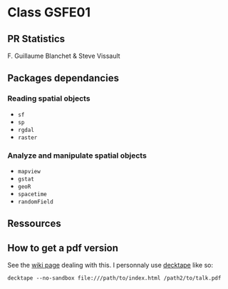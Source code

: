 
# Class GSFE01
## PR Statistics

F. Guillaume Blanchet & Steve Vissault


## Packages dependancies 

### Reading spatial objects

- `sf`
- `sp`
- `rgdal`
- `raster`

### Analyze and manipulate spatial objects

- `mapview`
- `gstat`
- `geoR`
- `spacetime`
- `randomField`

## Ressources


## How to get a pdf version

See the [wiki page](https://github.com/yihui/xaringan/wiki/Export-Slides-to-PDF) dealing with this. I personnaly use [decktape](https://github.com/astefanutti/decktape) like so:

```
decktape --no-sandbox file:///path/to/index.html /path2/to/talk.pdf
```